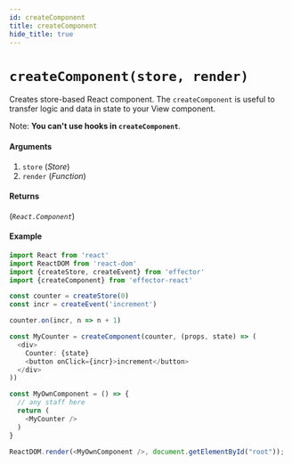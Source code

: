 ```yaml
---
id: createComponent
title: createComponent
hide_title: true
---
```


# `createComponent(store, render)`

Creates store-based React component. The `createComponent` is useful to transfer logic and data in state to your View component.

Note: **You can't use hooks in `createComponent`**.

#### Arguments

1. `store` (_Store_)
2. `render` (_Function_)

#### Returns

(_`React.Component`_)

#### Example

```js
import React from 'react'
import ReactDOM from 'react-dom'
import {createStore, createEvent} from 'effector'
import {createComponent} from 'effector-react'

const counter = createStore(0)
const incr = createEvent('increment')

counter.on(incr, n => n + 1)

const MyCounter = createComponent(counter, (props, state) => (
  <div>
    Counter: {state}
    <button onClick={incr}>increment</button>
  </div>
))

const MyOwnComponent = () => {
  // any staff here
  return (
    <MyCounter />
  )
}

ReactDOM.render(<MyOwnComponent />, document.getElementById("root"));
```
